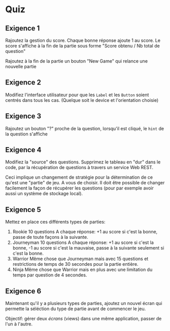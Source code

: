# Quiz

## Exigence 1

Rajoutez la gestion du score.
Chaque bonne réponse ajoute 1 au score.
Le score s'affiche à la fin de la partie sous forme "Score obtenu / Nb total de question"

Rajoutez à la fin de la partie un bouton "New Game" qui relance une nouvelle partie

## Exigence 2

Modifiez l'interface utilisateur pour que les `Label` et les `Button` soient centrés dans tous les cas.
(Quelque soit le device et l'orientation choisie)

## Exigence 3

Rajoutez un bouton "?" proche de la question, lorsqu'il est cliqué, le `hint` de la question s'affiche

## Exigence 4

Modifiez la "source" des questions. Supprimez le tableau en "dur" dans le code, par la récupération de questions
à travers un service Web REST.

Ceci implique un changement de stratégie pour la détermination de ce qu'est une "partie" de jeu. A vous de choisir.
Il doit être possible de changer facilement la façon de récupérer les questions (pour par exemple avoir aussi un système
de stockage local).

## Exigence 5

Mettez en place ces différents types de parties:

1.  Rookie
    10 questions
    A chaque réponse: +1 au score si c'est la bonne, passe de toute façons à la suivante.
2.  Journeyman
    10 questions
    A chaque réponse: +1 au score si c'est la bonne, -1 au score si c'est la mauvaise, passe à la suivante seulement si c'est la bonne.
3.  Warrior
    Même chose que Journeyman mais avec 15 questions et restrictions de temps de 30 secondes pour la partie entière.
4.  Ninja
    Même chose que Warrior mais en plus avec une limitation du temps par question de 4 secondes.

## Exigence 6

Maintenant qu'il y a plusieurs types de parties, ajoutez un nouvel écran qui permette la séléction du type de partie avant de commencer
le jeu.

Objectif: gérer deux _écrans_ (views) dans une même application, passer de l'un à l'autre.
